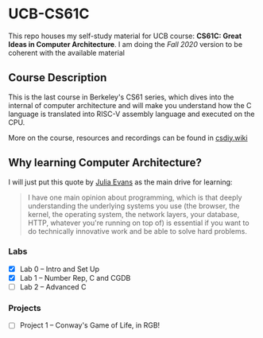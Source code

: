 # UCB-CS61C

This repo houses my self-study material for UCB course: **CS61C: Great Ideas in Computer Architecture**. I am doing the *Fall 2020* version to be coherent with the available material

## Course Description

This is the last course in Berkeley's CS61 series, which dives into the internal of computer architecture and will make you understand how the C language is translated into RISC-V assembly language and executed on the CPU.

More on the course, resources and recordings can be found in [csdiy.wiki](https://csdiy.wiki/en/%E4%BD%93%E7%B3%BB%E7%BB%93%E6%9E%84/CS61C/)

## Why learning Computer Architecture?

I will just put this quote by [Julia Evans](https://jvns.ca/about/) as the main drive for learning:
> I have one main opinion about programming, which is that deeply understanding the underlying systems you use (the browser, the kernel, the operating system, the network layers, your database, HTTP, whatever you're running on top of) is essential if you want to do technically innovative work and be able to solve hard problems.

### Labs

- [x] Lab 0 – Intro and Set Up
- [x] Lab 1 – Number Rep, C and CGDB
- [ ] Lab 2 – Advanced C

### Projects

- [ ] Project 1 – Conway's Game of Life, in RGB!
